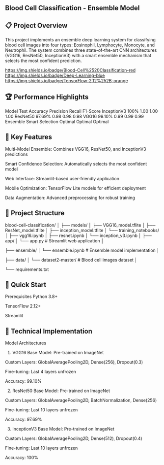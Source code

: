 ## Blood Cell Classification - Ensemble Model

##  📋 Project Overview
This project implements an ensemble deep learning system for classifying blood cell images into four types: Eosinophil, Lymphocyte, Monocyte, and Neutrophil. The system combines three state-of-the-art CNN architectures (VGG16, ResNet50, InceptionV3) with a smart ensemble mechanism that selects the most confident prediction.

https://img.shields.io/badge/Blood-Cell%2520Classification-red
https://img.shields.io/badge/Deep-Learning-blue
https://img.shields.io/badge/TensorFlow-2.12%252B-orange

## 🏆 Performance Highlights
Model	Test Accuracy	Precision	Recall	F1-Score
InceptionV3	100%	1.00	1.00	1.00
ResNet50	97.69%	0.98	0.98	0.98
VGG16	99.10%	0.99	0.99	0.99
Ensemble	Smart Selection	Optimal	Optimal	Optimal


## 🎯 Key Features
Multi-Model Ensemble: Combines VGG16, ResNet50, and InceptionV3 predictions

Smart Confidence Selection: Automatically selects the most confident model

Web Interface: Streamlit-based user-friendly application

Mobile Optimization: TensorFlow Lite models for efficient deployment

Data Augmentation: Advanced preprocessing for robust training

## 📁 Project Structure
blood-cell-classification/
│
├── models/
│   ├── VGG16_model.tflite
│   ├── ResNet_model.tflite
│   ├── inception_model.tflite
│   └── training_notebooks/
│       ├── vgg16.ipynb
│       ├── resnet.ipynb
│       └── inception_v3.ipynb
│
├── app/
│   └── app.py              # Streamlit web application
│

├── ensemble/
│   └── ensemble.ipynb      # Ensemble model implementation
│

├── data/
│   └── dataset2-master/    # Blood cell images dataset
│

└── requirements.txt

## 🚀 Quick Start
Prerequisites
Python 3.8+

TensorFlow 2.12+

Streamlit

##  🔬 Technical Implementation
Model Architectures
1. VGG16
Base Model: Pre-trained on ImageNet

Custom Layers: GlobalAveragePooling2D, Dense(256), Dropout(0.3)

Fine-tuning: Last 4 layers unfrozen

Accuracy: 99.10%

2. ResNet50
Base Model: Pre-trained on ImageNet

Custom Layers: GlobalAveragePooling2D, BatchNormalization, Dense(256)

Fine-tuning: Last 10 layers unfrozen

Accuracy: 97.69%

3. InceptionV3
Base Model: Pre-trained on ImageNet

Custom Layers: GlobalAveragePooling2D, Dense(512), Dropout(0.4)

Fine-tuning: Last 10 layers unfrozen

Accuracy: 100%
